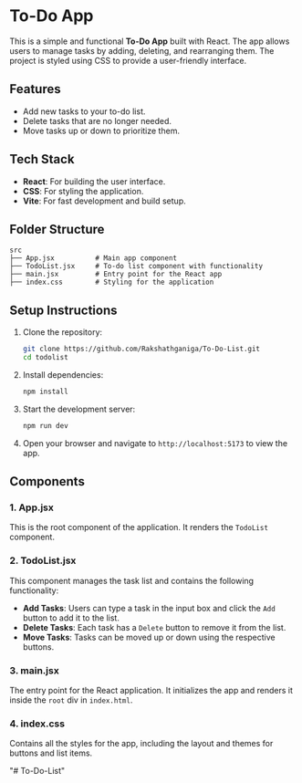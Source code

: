 # To-Do App

This is a simple and functional **To-Do App** built with React. The app allows users to manage tasks by adding, deleting, and rearranging them. The project is styled using CSS to provide a user-friendly interface.

## Features

- Add new tasks to your to-do list.
- Delete tasks that are no longer needed.
- Move tasks up or down to prioritize them.

## Tech Stack

- **React**: For building the user interface.
- **CSS**: For styling the application.
- **Vite**: For fast development and build setup.

## Folder Structure

```
src
├── App.jsx          # Main app component
├── TodoList.jsx     # To-do list component with functionality
├── main.jsx         # Entry point for the React app
├── index.css        # Styling for the application
```

## Setup Instructions

1. Clone the repository:
   ```bash
   git clone https://github.com/Rakshathganiga/To-Do-List.git
   cd todolist
   ```

2. Install dependencies:
   ```bash
   npm install
   ```

3. Start the development server:
   ```bash
   npm run dev
   ```

4. Open your browser and navigate to `http://localhost:5173` to view the app.

## Components

### 1. App.jsx
This is the root component of the application. It renders the `TodoList` component.

### 2. TodoList.jsx
This component manages the task list and contains the following functionality:

- **Add Tasks**: Users can type a task in the input box and click the `Add` button to add it to the list.
- **Delete Tasks**: Each task has a `Delete` button to remove it from the list.
- **Move Tasks**: Tasks can be moved up or down using the respective buttons.

### 3. main.jsx
The entry point for the React application. It initializes the app and renders it inside the `root` div in `index.html`.

### 4. index.css
Contains all the styles for the app, including the layout and themes for buttons and list items.


"# To-Do-List" 
